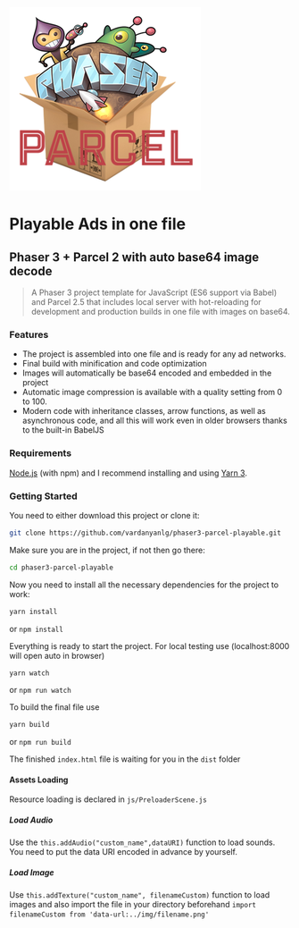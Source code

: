 ![phaser3-parcel-playable-logo](/src/img/logo.png)
# Playable Ads in one file
## Phaser 3 + Parcel 2 with auto base64 image decode
> A Phaser 3 project template for JavaScript (ES6 support via Babel) and Parcel 2.5 that includes local server with  hot-reloading for development and production builds in one file with images on base64.

### Features
- The project is assembled into one file and is ready for any ad networks.
- Final build with minification and code optimization
- Images will automatically be base64 encoded and embedded in the project
- Automatic image compression is available with a quality setting from 0 to 100.
- Modern code with inheritance classes, arrow functions, as well as asynchronous code, and all this will work even in older browsers thanks to the built-in BabelJS

### Requirements
[Node.js](https://nodejs.org/) (with npm) and I recommend installing and using [Yarn 3](https://yarnpkg.com/).

### Getting Started
You need to either download this project or clone it:
```bash
git clone https://github.com/vardanyanlg/phaser3-parcel-playable.git
```
Make sure you are in the project, if not then go there:
```bash
cd phaser3-parcel-playable
```
Now you need to install all the necessary dependencies for the project to work:
```bash
yarn install
```
or `npm install`

Everything is ready to start the project.
For local testing use (localhost:8000 will open auto in browser)
```bash
yarn watch
```
or `npm run watch`

To build the final file use
```bash
yarn build
```
or `npm run build`

The finished `index.html` file is waiting for you in the `dist` folder

#### Assets Loading
Resource loading is declared in `js/PreloaderScene.js`

##### Load Audio
Use the `this.addAudio("custom_name",dataURI)` function to load sounds. You need to put the data URI encoded in advance by yourself.

##### Load Image
Use `this.addTexture("custom_name", filenameCustom)` function to load images and also import the file in your directory beforehand
`import filenameCustom from 'data-url:../img/filename.png'`
